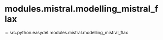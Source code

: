 # modules.mistral.modelling_mistral_flax
::: src.python.easydel.modules.mistral.modelling_mistral_flax